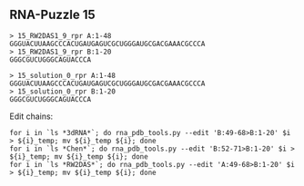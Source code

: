 RNA-Puzzle 15
-----------------------------------------------------------------------------

```
> 15_RW2DAS1_9_rpr A:1-48
GGGUACUUAAGCCCACUGAUGAGUCGCUGGGAUGCGACGAAACGCCCA
> 15_RW2DAS1_9_rpr B:1-20
GGGCGUCUGGGCAGUACCCA

> 15_solution_0_rpr A:1-48
GGGUACUUAAGCCCACUGAUGAGUCGCUGGGAUGCGACGAAACGCCCA
> 15_solution_0_rpr B:1-20
GGGCGUCUGGGCAGUACCCA
```

Edit chains:

	for i in `ls *3dRNA*`; do rna_pdb_tools.py --edit 'B:49-68>B:1-20' $i > ${i}_temp; mv ${i}_temp ${i}; done
	for i in `ls *Chen*`; do rna_pdb_tools.py --edit 'B:52-71>B:1-20' $i > ${i}_temp; mv ${i}_temp ${i}; done
	for i in `ls *RW2DAS*`; do rna_pdb_tools.py --edit 'A:49-68>B:1-20' $i > ${i}_temp; mv ${i}_temp ${i}; done
